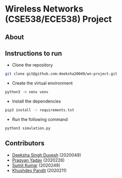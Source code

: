# Wireless Networks (CSE538/ECE538) Project

## About

## Instructions to run
- Clone the repository
```bash
git clone git@github.com:deeksha20049/wn-project.git
```
- Create the virtual environment
```bash
python3 -m venv venv
```
- Install the dependencies
```bash
pip3 install -r requirements.txt
```
- Run the following command
```bash
python3 simulation.py
```


## Contributors
- [Deeksha Singh Duvesh](https://github.com/deeksha20049) (2020049)
- [Pragyan Yadav](https://github.com/sc0rp10n-py) (2020226)
- [Sumit Kumar](https://github.com/sk1802) (2020249)
- [Khushdev Pandit](https://github.com/devKhush) (2020211)
